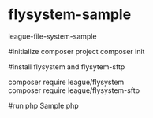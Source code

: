 # flysystem-sample
league-file-system-sample

#initialize composer project
composer init

#install flysystem and flysytem-sftp

composer require league/flysystem<br>
composer require league/flysystem-sftp

#run
php Sample.php
